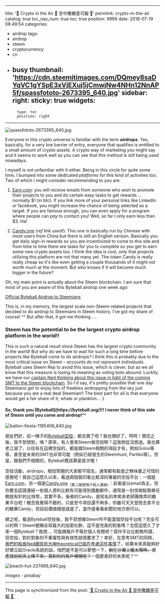 
---
title: '🎈 Crypto in the Air 🎈 空中撒糖差可擬 🎈'
permlink: crypto-in-the-air
catalog: true
toc_nav_num: true
toc: true
position: 9999
date: 2018-07-19 08:49:54
categories:
- airdrop
tags:
- airdrop
- steem
- cryptocurrency
- cn
- busy
thumbnail: 'https://cdn.steemitimages.com/DQmey8saDYqVC1gYSpE3xVjEXuj5jCmwjNw4NHn12NnAP5f/spassfototo-2673395_640.jpg'
sidebar:
    right:
        sticky: true
widgets:
    -
        type: toc
        position: right
---


![spassfototo-2673395_640.jpg](https://cdn.steemitimages.com/DQmey8saDYqVC1gYSpE3xVjEXuj5jCmwjNw4NHn12NnAP5f/spassfototo-2673395_640.jpg)

Everyone in this crypto universe is familiar with the term ***airdrops***. Yes, basically, for a very low barrier of entry, everyone that qualifies is entitled to a small amount of crypto assets. A crypto way of marketing you might say and it seems to work well as you can see that this method is still being used nowadays.

I myself is not unfamiliar with it either. Being in this circle for quite some time, I bumped into some dedicated *platforms* for this kind of activities too. Two of which I might consider recommending to you are:   

1.  [Earn.com](https://earn.com/): you will receive emails from someone who wish to promote their projects to you and do certain easy tasks to get rewards ... normally $1 (in btc). If you link more of your personal links like LinkedIn or facebook, you might increase the chance of being selected as a target. If you are famous enough, you can even apply for a program where people can *pay* to contact you! Well, so far I only earn less than $3. Ha!

2. [Candy.one](https://candy.one/i/4436182) (*ref link used!*): This one is basically run by Chinese with most users from China but there is still an English version. Basically you get daily sign-in rewards so you are incentivized to come to this site and from time to time there are tasks for you to complete so you get to earn some new crypto assets too. I think the idea is cool, only that projects utilizing this platform are not that many yet. The token Candy is really really cheap so it's like even getting a couple thousands of it might not worth much at the moment. But who knows if it will become much bigger in the future?

Oh, my main point is actually about the Steem blockchain. I am sure that most of you are aware of this Byteball airdrop one week ago:

[Official Byteball Airdrop to Steemians](https://steemit.com/steemit/@punqtured/official-byteball-airdrop-to-steemians)

This is, in my memory, the largest scale non-Steem-related projects that decided to do airdrop to Steemians in Steem history. I've got my share of course! ^^ But after that, it got me thinking ....

<h3>Steem has the potential to be the largest crypto airdrop platform in the world!!</h3>

This is such a natural result since Steem has the largest crypto community in the world! But why do we have to wait for such a long time before projects like Byteball come to do airdrops? I think this is probably due to the most critical issue on Steem - *accounts do not represent individuals*. Byteball uses Steem Rep to avoid this issue, which is clever, but as we all know that this measure is losing its meaning as voting bots abound. Luckily, we have our [captain Ned thinking about this issue in light of the coming SMT to the Steem blockchain](https://steemit.com/ned/@steemitblog/ned-scott-and-theoretical-of-steemit-explore-oracles-on-steem). So I'd say, it's pretty possible that one day Steemians get to enjoy lots of freebies airdropping from the sky just because you are a real deal Steemian!! The best part for all is that everyone would get a fair share of it, whale or plankton... :)

<h4>So, thank you [Byteball](https://byteball.org/)!! I never think of this side of Steem until you come and airdrop!^^</h4>

![ballon-fiesta-1185406_640.jpg](https://cdn.steemitimages.com/DQmYS6jbAognnCwhovipNAYi2q2JV2DTdkTPZ6hjHwqwurw/ballon-fiesta-1185406_640.jpg)

朋友們好，前一陣子的[Byteball空投](https://steemit.com/steemit/@punqtured/official-byteball-airdrop-to-steemians)，都去領了吧？我也領好了，呵呵！領完之後，我不禁想到，咦？原來，有人會來Steem做空投啊？這我倒從沒想過。我也算老江湖了，以往有在這裡空投的，都是跟Steem相關的項目才有，例如Golos等等，甚至是未來的SMT也非常可能（例如已經發生的Steemhunt, Partiko等）。但是，跟我們不相關的，Byteball應該算是首次喔！

空投活動，airdrops，相信幣圈的大家都不陌生。通常都有點食之無味棄之可惜的感覺吧！我自己這麼久以來，看過兩個我印象比較深的專屬的空投平台：一個是[Earn.com](https://earn.com/)，另一個是[Candy.one](https://candy.one/i/4436182)<sub>（第二個使用介紹人連結）</sub>：前者是以email為主，但你要去認證連結一些個人資料比較有可能得到獎勵郵件，通常是一封信做點簡單任務就有$1的比特幣，其實不多。後者的Candy，是知名的李笑來老師團隊弄的糖果平台吧！概念我覺得不錯的，只是至今項目還不夠多，你雖可天天登陸去拿平台的糖果Candy，但目前價值極低就是了，當作是看看新聞的地方倒可以。

總之呢，看過Byteball空投後，我不禁想像Steem咋不能當個空投平台呢？完全可以的啊！Steem號稱全球最大的加密社群，這不是完美的對象嗎？怎麼這麼久了才來一個Byteball？我想.... 可能跟帳戶不等於個人有關吧？寫作平台比較無所謂，但空投，對於對象的不重複性與有效性就很要求了！幸好，在思考SMT的同時，[我們的船長Ned跟技術大神theoretical已經在考慮這件事情](https://steemit.com/ned/@steemitblog/ned-scott-and-theoretical-of-steemit-explore-oracles-on-steem)了，如果未來真能夠好好建立起Oracle系統的話，咱們是不是可以夢想一下，<del>躺在沙灘上曬太陽時，資產就紛紛天上降下來，落到你的帳戶裡頭呢？</del>一個更美好的未來呢？^^

![beach-hut-237489_640.jpg](https://cdn.steemitimages.com/DQmetYkLKT7vh69G9zLvcouXz9Qaw4onfthxPGPdGrbnWLN/beach-hut-237489_640.jpg)

*images - pixabay*

- - -

This page is synchronized from the post: ['🎈 Crypto in the Air 🎈 空中撒糖差可擬 🎈'](https://steemit.com/@deanliu/crypto-in-the-air)
